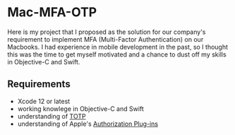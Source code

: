 # Mac-MFA-OTP
Here is my project that I proposed as the solution for our company's requirement to implement MFA (Multi-Factor Authentication) on our Macbooks. I had experience in mobile development in the past, so I thought this was the time to get myself motivated and a chance to dust off my skills in Objective-C and Swift.

## Requirements
- Xcode 12 or latest
- working knowlege in Objective-C and Swift
- understanding of [TOTP](https://datatracker.ietf.org/doc/html/rfc6238)
-  understanding of Apple's [Authorization Plug-ins](https://developer.apple.com/documentation/security/authorization_plug-ins)
